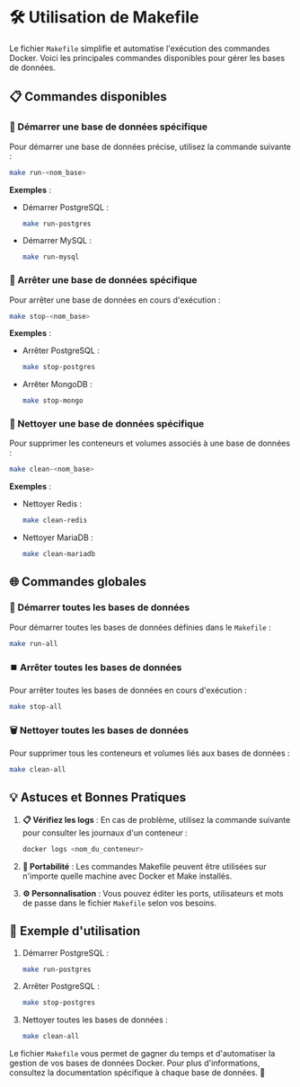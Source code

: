 # 🛠️ Utilisation de Makefile

Le fichier `Makefile` simplifie et automatise l'exécution des commandes Docker. Voici les principales commandes disponibles pour gérer les bases de données.



## 📋 Commandes disponibles

### 🚀 Démarrer une base de données spécifique
Pour démarrer une base de données précise, utilisez la commande suivante :
```bash
make run-<nom_base>
```

**Exemples** :
- Démarrer PostgreSQL :
  ```bash
  make run-postgres
  ```
- Démarrer MySQL :
  ```bash
  make run-mysql
  ```

### 🛑 Arrêter une base de données spécifique
Pour arrêter une base de données en cours d'exécution :
```bash
make stop-<nom_base>
```

**Exemples** :
- Arrêter PostgreSQL :
  ```bash
  make stop-postgres
  ```
- Arrêter MongoDB :
  ```bash
  make stop-mongo
  ```

### 🧹 Nettoyer une base de données spécifique
Pour supprimer les conteneurs et volumes associés à une base de données :
```bash
make clean-<nom_base>
```

**Exemples** :
- Nettoyer Redis :
  ```bash
  make clean-redis
  ```
- Nettoyer MariaDB :
  ```bash
  make clean-mariadb
  ```



## 🌐 Commandes globales

### 🎯 Démarrer toutes les bases de données
Pour démarrer toutes les bases de données définies dans le `Makefile` :
```bash
make run-all
```

### ⏹️ Arrêter toutes les bases de données
Pour arrêter toutes les bases de données en cours d'exécution :
```bash
make stop-all
```

### 🗑️ Nettoyer toutes les bases de données
Pour supprimer tous les conteneurs et volumes liés aux bases de données :
```bash
make clean-all
```



## 💡 Astuces et Bonnes Pratiques

1. **📋 Vérifiez les logs** : En cas de problème, utilisez la commande suivante pour consulter les journaux d'un conteneur :
   ```bash
   docker logs <nom_du_conteneur>
   ```

2. **💼 Portabilité** : Les commandes Makefile peuvent être utilisées sur n'importe quelle machine avec Docker et Make installés.

3. **⚙️ Personnalisation** : Vous pouvez éditer les ports, utilisateurs et mots de passe dans le fichier `Makefile` selon vos besoins.



## 📝 Exemple d'utilisation
1. Démarrer PostgreSQL :
   ```bash
   make run-postgres
   ```

2. Arrêter PostgreSQL :
   ```bash
   make stop-postgres
   ```

3. Nettoyer toutes les bases de données :
   ```bash
   make clean-all
   ```



Le fichier `Makefile` vous permet de gagner du temps et d'automatiser la gestion de vos bases de données Docker. Pour plus d'informations, consultez la documentation spécifique à chaque base de données. 🚀

